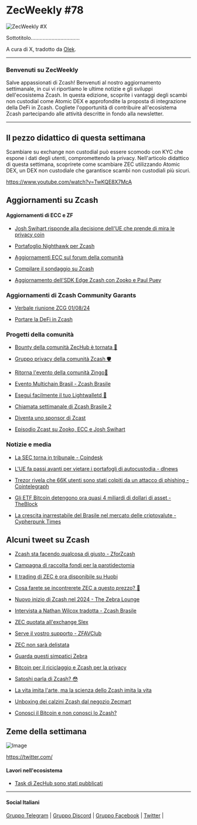 # ZecWeekly #78

![ZecWeekly #X]()

Sottotitolo.................................

A cura di X, tradotto da [Olek](https://twitter.com/an_Olek).

---

### Benvenuti su ZecWeekly

Salve appassionati di Zcash! Benvenuti al nostro aggiornamento settimanale, in cui vi riportiamo le ultime notizie e gli sviluppi dell'ecosistema Zcash. In questa edizione, scoprite i vantaggi degli scambi non custodial come Atomic DEX e approfondite la proposta di integrazione della DeFi in Zcash. Cogliete l'opportunità di contribuire all'ecosistema Zcash partecipando alle attività descritte in fondo alla newsletter.

---

## Il pezzo didattico di questa settimana

Scambiare su exchange non custodial può essere scomodo con KYC che espone i dati degli utenti, compromettendo la privacy. Nell'articolo didattico di questa settimana, scoprirete come scambiare ZEC utilizzando Atomic DEX, un DEX non custodiale che garantisce scambi non custodiali più sicuri.

https://www.youtube.com/watch?v=TwKQE8X7McA

## Aggiornamenti su Zcash

#### Aggiornamenti di ECC e ZF

- [Josh Swihart risponde alla decisione dell'UE che prende di mira le privacy coin](https://twitter.com/jswihart/status/1747617839530308025?t=kCAhhXLdve5QC-73MUn4cg&s=19)

- [Portafoglio Nighthawk per Zcash](https://twitter.com/zcash/status/1748459829679505612?t=8LmtCIJMDHjnJ70neu8u0w&s=19)

- [Aggiornamenti ECC sul forum della comunità](https://twitter.com/jswihart/status/1748851142862221586?s=19)

- [Compilare il sondaggio su Zcash](https://twitter.com/zcash/status/1747707612077101186?t=FkqD713rGOOubOSEjoOuOg&s=19)

- [Aggiornamento dell'SDK Edge Zcash con Zooko e Paul Puey](https://youtu.be/ZUf_b9KVHZk?si=vZ3Wp3qLY4SUJRQF)

### **Aggiornamenti di Zcash Community Garants**

- [Verbale riunione ZCG 01/08/24](https://forum.zcashcommunity.com/t/zcash-community-grants-meeting-minutes-1-8-2024/46581)

- [Portare la DeFi in Zcash](https://forum.zcashcommunity.com/t/grant-update-zcash-shielded-assets-monthly-updates/41153/67)

### **Progetti della comunità**

- [Bounty della comunità ZecHub è tornata 💃](https://twitter.com/ZecHub/status/1747310335701160308?t=09s-GhXRCtbGBssIADFCTA&s=19)

- [Gruppo privacy della comunità Zcash 🛡️](https://forum.zcashcommunity.com/t/zcash-privacy-group/46611)

- [Ritorna l'evento della comunità Zingo💃](https://twitter.com/ZingoLabs/status/1747043879335973189?t=mcR6Ctlkh1NiH5C1g7xMew&s=19)

- [Evento Multichain Brasil - Zcash Brasile](https://twitter.com/zcashbrazil/status/1746884698066862215?t=JR65hQT1SpqElY6irYTHqw&s=19)

- [Esegui facilmente il tuo Lightwalletd 📱](https://twitter.com/ZecHub/status/1748754248257470542?t=B07JurPZAfKyxE4_NDqGZw&s=19)

- [Chiamata settimanale di Zcash Brasile 2](https://twitter.com/zcashbrazil/status/1748454374970372360?t=VQXyBoNud0smRh9IRs8Z2A&s=19)

- [Diventa uno sponsor di Zcast](https://twitter.com/ZcastEsp/status/1748025518044143690?t=C-jVL5gkwYqhCbxPt0nklw&s=19)

- [Episodio Zcast su Zooko, ECC e Josh Swihart](https://twitter.com/ZcastEsp/status/1747988211119366183?t=PtskwNo7Rbv7I1z4V0YvtA&s=19)

### Notizie e media

- [La SEC torna in tribunale - Coindesk](https://www.google.com/amp/s/www.coindesk.com/policy/2024/01/20/the-sec-goes-back-to-court/amp/)

- [L'UE fa passi avanti per vietare i portafogli di autocustodia - dlnews](https://www.dlnews.com/articles/regulation/why-the-eu-is-about-to-outlaw-and-curb-key-crypto-features/)

- [Trezor rivela che 66K utenti sono stati colpiti da un attacco di phishing - Cointelegraph](https://cointelegraph.com/news/trezor-discloses-66k-users-affected-phishing-attack)

- [Gli ETF Bitcoin detengono ora quasi 4 miliardi di dollari di asset - TheBlock](https://www.theblock.co/post/273641/bitcoin-etfs-now-hold-nearly-4-billion-dollars-in-assets)

- [La crescita inarrestabile del Brasile nel mercato delle criptovalute - Cypherpunk Times](https://www.cypherpunktimes.com/brazils-unstoppable-growth-in-the-crypto-market/)

## Alcuni tweet su Zcash

- [Zcash sta facendo qualcosa di giusto - ZforZcash](https://twitter.com/ZforZcash/status/1748492523985653868?t=ammxI_tQHukOw724JQS3fQ&s=19)

- [Campagna di raccolta fondi per la parotidectomia](https://forum.zcashcommunity.com/t/parotidectomy-fund-raising-campaign/46610/2)

- [Il trading di ZEC è ora disponibile su Huobi](https://twitter.com/ruzcash/status/1748034632673574931?t=82WtmKsQOCH27Q7XYFHTIw&s=19)

- [Cosa farete se incontrerete ZEC a questo prezzo? 🤔](https://twitter.com/john_justgo/status/1748734389779833326?t=pAEybS1CxaqODNzE4hCgbw&s=19)

- [Nuovo inizio di Zcash nel 2024 - The Zebra Lounge](https://twitter.com/ScudoZebrato21/status/1746314581247504757?t=eK6GH7byjxgNyU0Ww7-L8Q&s=19)

- [Intervista a Nathan Wilcox tradotta - Zcash Brasile](https://twitter.com/pedamerico/status/1747344469303656520?t=xGFt_MfAuk5Mjkh5Xuf7Ig&s=19)

- [ZEC quotata all'exchange Slex](https://twitter.com/Slex_Exchange/status/1747639064918888666?t=xamOmaSl1AeQZI6QdZrW-g&s=19)

- [Serve il vostro supporto - ZFAVClub](https://twitter.com/ZFAVClub/status/1748689276097745163?t=09wo_9UogQo2pllcRvzjMQ&s=19)

- [ZEC non sarà delistata](https://twitter.com/txR_1337/status/1748035532657996053?t=adfhcVonNJFaGGjEp81R8g&s=19)

- [Guarda questi simpatici Zebra](https://twitter.com/ZFAVClub/status/1747713139825648010?t=QFkMUovdC15QbnXhVwhNjw&s=19)

- [Bitcoin per il riciclaggio e Zcash per la privacy](https://twitter.com/john_justgo/status/1748486325555044391?t=Do9m4Xp5lvthe93B9UJtyA&s=19)

- [Satoshi parla di Zcash? 😳](https://twitter.com/ZforZcash/status/1746764164574351478?t=KogBEWYHnxfjWpuYu-N8Eg&s=19)

- [La vita imita l'arte, ma la scienza dello Zcash imita la vita](https://twitter.com/TheZebraLounge/status/1746307252825280594?t=WmE9B_QsxoKkS3hxH1a7bw&s=19)

- [Unboxing dei calzini Zcash dal negozio Zecmart](https://twitter.com/paywithzcash/status/1747617405436629229?t=5cMpjnjHWiie_OCmBpkywg&s=19)

- [Conosci il Bitcoin e non conosci lo Zcash?](https://twitter.com/ZforZcash/status/1746690275513106568?t=ySSOR-FqxoF-ONQY_jaXlQ&s=19)

## Zeme della settimana

![Image](https://)

<https://twitter.com/>

#### Lavori nell'ecosistema

- [Task di ZecHub sono stati pubblicati](https://app.dework.xyz/zechub-2424)

---

#### Social Italiani

[Gruppo Telegram](https://t.me/zcashita) | [Gruppo Discord](https://discord.com/channels/978714252934258779/1091806217359347802) | [Gruppo Facebook](https://www.facebook.com/groups/zecitalia) | [Twitter](https://twitter.com/InsideZcash) |
